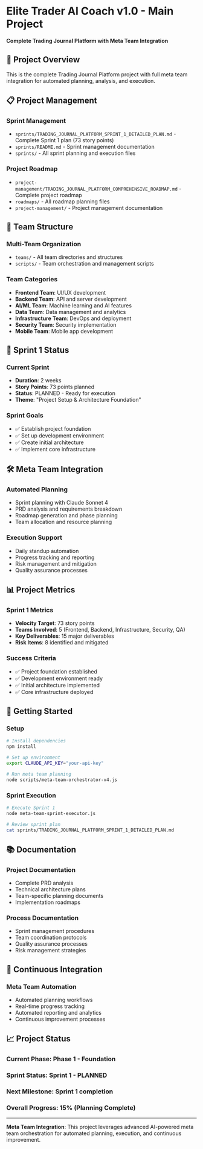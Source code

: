# Elite Trader AI Coach v1.0 - Main Project
**Complete Trading Journal Platform with Meta Team Integration**

## 🚀 Project Overview

This is the complete Trading Journal Platform project with full meta team integration for automated planning, analysis, and execution.

## 📋 Project Management

### **Sprint Management**
- `sprints/TRADING_JOURNAL_PLATFORM_SPRINT_1_DETAILED_PLAN.md` - Complete Sprint 1 plan (73 story points)
- `sprints/README.md` - Sprint management documentation
- `sprints/` - All sprint planning and execution files

### **Project Roadmap**
- `project-management/TRADING_JOURNAL_PLATFORM_COMPREHENSIVE_ROADMAP.md` - Complete project roadmap
- `roadmaps/` - All roadmap planning files
- `project-management/` - Project management documentation

## 👥 Team Structure

### **Multi-Team Organization**
- `teams/` - All team directories and structures
- `scripts/` - Team orchestration and management scripts

### **Team Categories**
- **Frontend Team**: UI/UX development
- **Backend Team**: API and server development
- **AI/ML Team**: Machine learning and AI features
- **Data Team**: Data management and analytics
- **Infrastructure Team**: DevOps and deployment
- **Security Team**: Security implementation
- **Mobile Team**: Mobile app development

## 🎯 Sprint 1 Status

### **Current Sprint**
- **Duration**: 2 weeks
- **Story Points**: 73 points planned
- **Status**: PLANNED - Ready for execution
- **Theme**: "Project Setup & Architecture Foundation"

### **Sprint Goals**
- ✅ Establish project foundation
- ✅ Set up development environment
- ✅ Create initial architecture
- ✅ Implement core infrastructure

## 🛠️ Meta Team Integration

### **Automated Planning**
- Sprint planning with Claude Sonnet 4
- PRD analysis and requirements breakdown
- Roadmap generation and phase planning
- Team allocation and resource planning

### **Execution Support**
- Daily standup automation
- Progress tracking and reporting
- Risk management and mitigation
- Quality assurance processes

## 📊 Project Metrics

### **Sprint 1 Metrics**
- **Velocity Target**: 73 story points
- **Teams Involved**: 5 (Frontend, Backend, Infrastructure, Security, QA)
- **Key Deliverables**: 15 major deliverables
- **Risk Items**: 8 identified and mitigated

### **Success Criteria**
- ✅ Project foundation established
- ✅ Development environment ready
- ✅ Initial architecture implemented
- ✅ Core infrastructure deployed

## 🚀 Getting Started

### **Setup**
```bash
# Install dependencies
npm install

# Set up environment
export CLAUDE_API_KEY="your-api-key"

# Run meta team planning
node scripts/meta-team-orchestrator-v4.js
```

### **Sprint Execution**
```bash
# Execute Sprint 1
node meta-team-sprint-executor.js

# Review sprint plan
cat sprints/TRADING_JOURNAL_PLATFORM_SPRINT_1_DETAILED_PLAN.md
```

## 📚 Documentation

### **Project Documentation**
- Complete PRD analysis
- Technical architecture plans
- Team-specific planning documents
- Implementation roadmaps

### **Process Documentation**
- Sprint management procedures
- Team coordination protocols
- Quality assurance processes
- Risk management strategies

## 🔄 Continuous Integration

### **Meta Team Automation**
- Automated planning workflows
- Real-time progress tracking
- Automated reporting and analytics
- Continuous improvement processes

## 📈 Project Status

### **Current Phase**: Phase 1 - Foundation
### **Sprint Status**: Sprint 1 - PLANNED
### **Next Milestone**: Sprint 1 completion
### **Overall Progress**: 15% (Planning Complete)

---

**Meta Team Integration**: This project leverages advanced AI-powered meta team orchestration for automated planning, execution, and continuous improvement.
